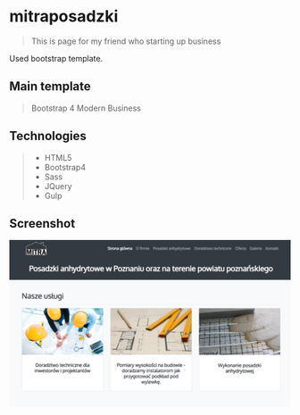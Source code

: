 # mitraposadzki
> This is page for my friend who starting up business


Used bootstrap template.

## Main template

> Bootstrap 4 Modern Business

## Technologies
> - HTML5
> - Bootstrap4
> - Sass
> - JQuery
> - Gulp

## Screenshot

![Mitra Site Screenshot](mitra-screenshot.png?raw=true "Mitraposadzki Site")
